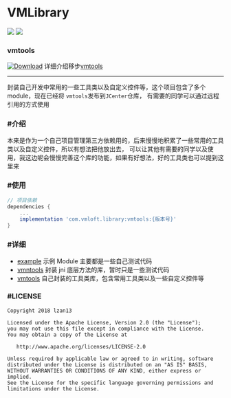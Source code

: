 VMLibrary
=========
[![](https://img.shields.io/badge/author-lzan13-green.svg)](https://github.com/lzan13)
[![](https://img.shields.io/badge/weibo-@lzan13-red.svg)](http://weibo.com/lzan13)

### vmtools
[![Download](https://api.bintray.com/packages/lzan13/VMLibrary/vmtools/images/download.svg)](https://bintray.com/lzan13/VMLibrary/vmtools/_latestVersion)
详细介绍移步[vmtools](./vmtools)

--------

封装自己开发中常用的一些工具类以及自定义控件等，这个项目包含了多个 module，现在已经将 `vmtools`发布到`JCenter`仓库，
有需要的同学可以通过远程引用的方式使用


### #介绍
本来是作为一个自己项目管理第三方依赖用的，后来慢慢地积累了一些常用的工具类以及自定义控件，所以有想法把他放出去，
可以让其他有需要的同学以及使用，我这边呢会慢慢完善这个库的功能，如果有好想法，好的工具类也可以提到这里来

### #使用

```gradle
// 项目依赖
dependencies {
    ...
    implementation 'com.vmloft.library:vmtools:{版本号}'
}
```

### #详细
- [example](./example) 示例 Module 主要都是一些自己测试代码
- [vmntools](./vmntools) 封装 jni 底层方法的库，暂时只是一些测试代码
- [vmtools](./vmtools) 自己封装的工具类库，包含常用工具类以及一些自定义控件等

### #LICENSE
```
Copyright 2018 lzan13

Licensed under the Apache License, Version 2.0 (the "License");
you may not use this file except in compliance with the License.
You may obtain a copy of the License at

   http://www.apache.org/licenses/LICENSE-2.0

Unless required by applicable law or agreed to in writing, software
distributed under the License is distributed on an "AS IS" BASIS,
WITHOUT WARRANTIES OR CONDITIONS OF ANY KIND, either express or implied.
See the License for the specific language governing permissions and
limitations under the License.
```